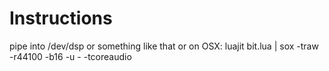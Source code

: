 Instructions
============
pipe into /dev/dsp or something like that
or on OSX:
    luajit bit.lua | sox -traw -r44100 -b16 -u - -tcoreaudio